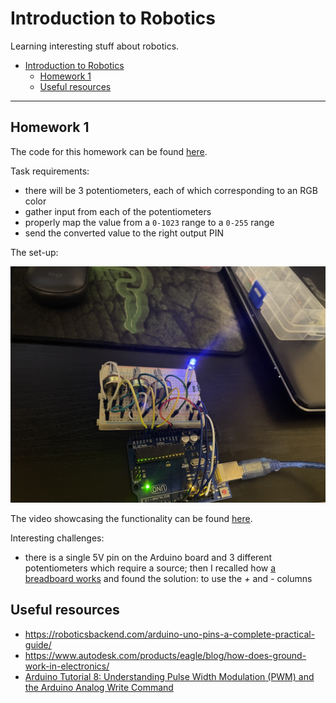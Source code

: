 # Introduction to Robotics

Learning interesting stuff about robotics.

- [Introduction to Robotics](#introduction-to-robotics)
  - [Homework 1](#homework-1)
  - [Useful resources](#useful-resources)

---

## Homework 1

The code for this homework can be found [here](./homework//hw1/hw1.ino).

Task requirements:

* there will be 3 potentiometers, each of which corresponding to an RGB color
* gather input from each of the potentiometers
* properly map the value from a `0-1023` range to a `0-255` range
* send the converted value to the right output PIN

The set-up:

<div style="text-align: center;">
  <img src="./homework/hw1/assets/setup.jpg">
</div>

The video showcasing the functionality can be found [here](https://youtube.com/shorts/_Dd5iX8rpv8?feature=share).

Interesting challenges:

* there is a single 5V pin on the Arduino board and 3 different potentiometers which require a source; then I recalled how [a breadboard works](https://thimble.io/how-to-use-a-breadboard-an-in-depth-guide/#:~:text=On%20most%20breadboards%2C%20they%20are,side%20of%20the%20center%20groove.) and found the solution: to use the *+* and *-* columns

## Useful resources

* https://roboticsbackend.com/arduino-uno-pins-a-complete-practical-guide/
* https://www.autodesk.com/products/eagle/blog/how-does-ground-work-in-electronics/
* [Arduino Tutorial 8: Understanding Pulse Width Modulation (PWM) and the Arduino Analog Write Command](https://www.youtube.com/watch?v=YfV-vYT3yfQ)

